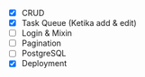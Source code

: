 - [x] CRUD  
- [x] Task Queue (Ketika add & edit)  
- [ ] Login & Mixin
- [ ] Pagination  
- [ ] PostgreSQL  
- [x] Deployment
